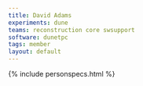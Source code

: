 ```yaml
---
title: David Adams
experiments: dune
teams: reconstruction core swsupport
software: dunetpc
tags: member
layout: default
---
```


{% include personspecs.html %}
